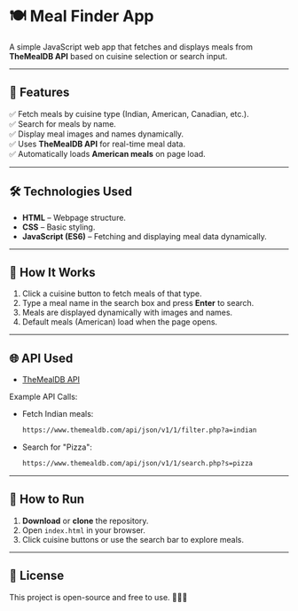 # 🍽️ Meal Finder App

A simple JavaScript web app that fetches and displays meals from **TheMealDB API** based on cuisine selection or search input.

---

## 📌 Features
✅ Fetch meals by cuisine type (Indian, American, Canadian, etc.).  
✅ Search for meals by name.  
✅ Display meal images and names dynamically.  
✅ Uses **TheMealDB API** for real-time meal data.  
✅ Automatically loads **American meals** on page load.  

---

## 🛠️ Technologies Used
- **HTML** – Webpage structure.
- **CSS** – Basic styling.
- **JavaScript (ES6)** – Fetching and displaying meal data dynamically.

---

## 🚀 How It Works
1. Click a cuisine button to fetch meals of that type.
2. Type a meal name in the search box and press **Enter** to search.
3. Meals are displayed dynamically with images and names.
4. Default meals (American) load when the page opens.

---

## 🌐 API Used
- [TheMealDB API](https://www.themealdb.com/api.php)

Example API Calls:
- Fetch Indian meals:
  ```sh
  https://www.themealdb.com/api/json/v1/1/filter.php?a=indian
  ```
- Search for "Pizza":
  ```sh
  https://www.themealdb.com/api/json/v1/1/search.php?s=pizza
  ```

---

## 📂 How to Run
1. **Download** or **clone** the repository.
2. Open `index.html` in your browser.
3. Click cuisine buttons or use the search bar to explore meals.

---

## 📜 License
This project is open-source and free to use. 🍕🍔🍜


